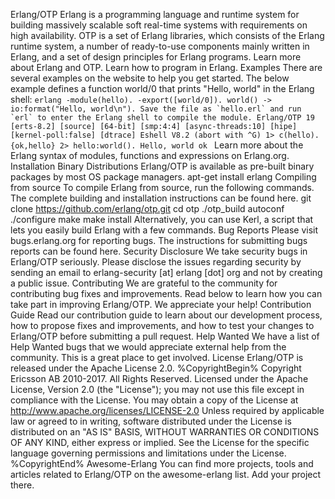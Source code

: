 Erlang/OTP Erlang is a programming language and runtime system for building massively scalable soft real-time systems with requirements on high availability. OTP is a set of Erlang libraries, which consists of the Erlang runtime system, a number of ready-to-use components mainly written in Erlang, and a set of design principles for Erlang programs. Learn more about Erlang and OTP. Learn how to program in Erlang. Examples There are several examples on the website to help you get started. The below example defines a function world/0 that prints "Hello, world" in the Erlang shell: ```erlang -module(hello). -export([world/0]). world() -> io:format("Hello, world\n"). Save the file as `hello.erl` and run `erl` to enter the Erlang shell to compile the module. Erlang/OTP 19 [erts-8.2] [source] [64-bit] [smp:4:4] [async-threads:10] [hipe] [kernel-poll:false] [dtrace] Eshell V8.2 (abort with ^G) 1> c(hello). {ok,hello} 2> hello:world(). Hello, world ok ``` Learn more about the Erlang syntax of modules, functions and expressions on Erlang.org. Installation Binary Distributions Erlang/OTP is available as pre-built binary packages by most OS package managers. apt-get install erlang Compiling from source To compile Erlang from source, run the following commands. The complete building and installation instructions can be found here. git clone https://github.com/erlang/otp.git cd otp ./otp_build autoconf ./configure make make install Alternatively, you can use Kerl, a script that lets you easily build Erlang with a few commands. Bug Reports Please visit bugs.erlang.org for reporting bugs. The instructions for submitting bugs reports can be found here. Security Disclosure We take security bugs in Erlang/OTP seriously. Please disclose the issues regarding security by sending an email to erlang-security [at] erlang [dot] org and not by creating a public issue. Contributing We are grateful to the community for contributing bug fixes and improvements. Read below to learn how you can take part in improving Erlang/OTP. We appreciate your help! Contribution Guide Read our contribution guide to learn about our development process, how to propose fixes and improvements, and how to test your changes to Erlang/OTP before submitting a pull request. Help Wanted We have a list of Help Wanted bugs that we would appreciate external help from the community. This is a great place to get involved. License Erlang/OTP is released under the Apache License 2.0. %CopyrightBegin% Copyright Ericsson AB 2010-2017. All Rights Reserved. Licensed under the Apache License, Version 2.0 (the "License"); you may not use this file except in compliance with the License. You may obtain a copy of the License at http://www.apache.org/licenses/LICENSE-2.0 Unless required by applicable law or agreed to in writing, software distributed under the License is distributed on an "AS IS" BASIS, WITHOUT WARRANTIES OR CONDITIONS OF ANY KIND, either express or implied. See the License for the specific language governing permissions and limitations under the License. %CopyrightEnd% Awesome-Erlang You can find more projects, tools and articles related to Erlang/OTP on the awesome-erlang list. Add your project there.